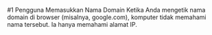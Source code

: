 #1 Pengguna Memasukkan Nama Domain
Ketika Anda mengetik nama domain di browser (misalnya, google.com), komputer tidak memahami nama tersebut. Ia hanya memahami alamat IP.
